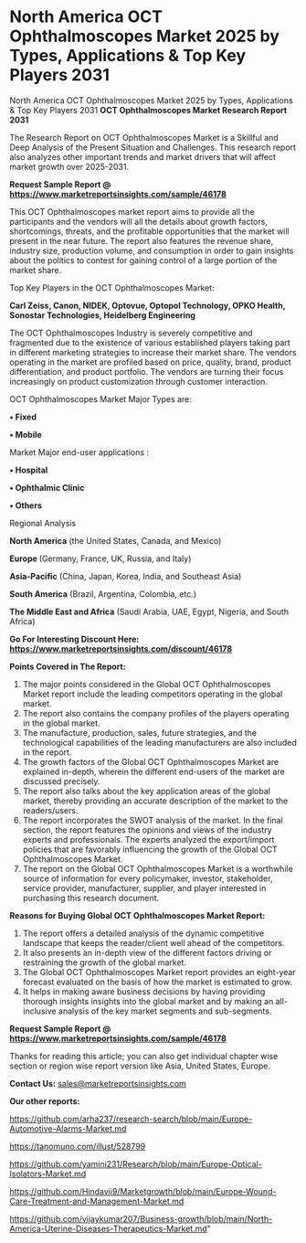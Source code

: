 # North America OCT Ophthalmoscopes Market 2025 by Types, Applications & Top Key Players 2031
North America OCT Ophthalmoscopes Market 2025 by Types, Applications & Top Key Players 2031
<strong>OCT Ophthalmoscopes Market Research Report 2031</strong>

The Research Report on OCT Ophthalmoscopes Market is a Skillful and Deep Analysis of the Present Situation and Challenges. This research report also analyzes other important trends and market drivers that will affect market growth over 2025-2031.

<strong>Request Sample Report @ <a href=https://www.marketreportsinsights.com/sample/46178>https://www.marketreportsinsights.com/sample/46178</a></strong>

This OCT Ophthalmoscopes market report aims to provide all the participants and the vendors will all the details about growth factors, shortcomings, threats, and the profitable opportunities that the market will present in the near future. The report also features the revenue share, industry size, production volume, and consumption in order to gain insights about the politics to contest for gaining control of a large portion of the market share.

Top Key Players in the OCT Ophthalmoscopes Market:

<strong>Carl Zeiss, Canon, NIDEK, Optovue, Optopol Technology, OPKO Health, Sonostar Technologies, Heidelberg Engineering</strong>

The OCT Ophthalmoscopes Industry is severely competitive and fragmented due to the existence of various established players taking part in different marketing strategies to increase their market share. The vendors operating in the market are profiled based on price, quality, brand, product differentiation, and product portfolio. The vendors are turning their focus increasingly on product customization through customer interaction.

OCT Ophthalmoscopes Market Major Types are:

<strong>•  Fixed

•  Mobile</strong>

Market Major end-user applications :

<strong>•  Hospital

•  Ophthalmic Clinic

•  Others</strong>

Regional Analysis

</u><strong><b>North America</b></strong> (the United States, Canada, and Mexico)

<strong><b>Europe </b></strong>(Germany, France, UK, Russia, and Italy)

<strong><b>Asia-Pacific</b></strong> (China, Japan, Korea, India, and Southeast Asia)

<strong><b>South America</b></strong> (Brazil, Argentina, Colombia, etc.)

<strong><b>The Middle East and Africa</b></strong> (Saudi Arabia, UAE, Egypt, Nigeria, and South Africa)

<strong>Go For Interesting Discount Here: <a href=https://www.marketreportsinsights.com/discount/46178>https://www.marketreportsinsights.com/discount/46178</a></strong>

<strong>Points Covered in The Report:</strong>
<ol>
  <li>The major points considered in the Global OCT Ophthalmoscopes Market report include the leading competitors operating in the global market.</li>
  <li>The report also contains the company profiles of the players operating in the global market.</li>
  <li>The manufacture, production, sales, future strategies, and the technological capabilities of the leading manufacturers are also included in the report.</li>
  <li>The growth factors of the Global OCT Ophthalmoscopes Market are explained in-depth, wherein the different end-users of the market are discussed precisely.</li>
  <li>The report also talks about the key application areas of the global market, thereby providing an accurate description of the market to the readers/users.</li>
  <li>The report incorporates the SWOT analysis of the market. In the final section, the report features the opinions and views of the industry experts and professionals. The experts analyzed the export/import policies that are favorably influencing the growth of the Global OCT Ophthalmoscopes Market.</li>
  <li>The report on the Global OCT Ophthalmoscopes Market is a worthwhile source of information for every policymaker, investor, stakeholder, service provider, manufacturer, supplier, and player interested in purchasing this research document.</li>
</ol>
<strong>Reasons for Buying Global OCT Ophthalmoscopes Market Report:</strong>

<ol>
  <li>The report offers a detailed analysis of the dynamic competitive landscape that keeps the reader/client well ahead of the competitors.</li>
  <li>It also presents an in-depth view of the different factors driving or restraining the growth of the global market.</li>
  <li>The Global OCT Ophthalmoscopes Market report provides an eight-year forecast evaluated on the basis of how the market is estimated to grow.</li>
  <li>It helps in making aware business decisions by having providing thorough insights insights into the global market and by making an all-inclusive analysis of the key market segments and sub-segments.</li>
</ol>
<strong>Request Sample Report @ <a href=https://www.marketreportsinsights.com/sample/46178>https://www.marketreportsinsights.com/sample/46178</a></strong>


Thanks for reading this article; you can also get individual chapter wise section or region wise report version like Asia, United States, Europe.

<strong>Contact Us:</strong>
sales@marketreportsinsights.com

<strong>Our other reports:</strong>

<a href=https://github.com/arha237/research-search/blob/main/Europe-Automotive-Alarms-Market.md>https://github.com/arha237/research-search/blob/main/Europe-Automotive-Alarms-Market.md</a>

<a href=https://tanomuno.com/illust/528799>https://tanomuno.com/illust/528799</a>

<a href=https://github.com/yamini231/Research/blob/main/Europe-Optical-Isolators-Market.md>https://github.com/yamini231/Research/blob/main/Europe-Optical-Isolators-Market.md</a>

<a href=https://github.com/Hindavii9/Marketgrowth/blob/main/Europe-Wound-Care-Treatment-and-Management-Market.md>https://github.com/Hindavii9/Marketgrowth/blob/main/Europe-Wound-Care-Treatment-and-Management-Market.md</a>

<a href=https://github.com/vijaykumar207/Business-growth/blob/main/North-America-Uterine-Diseases-Therapeutics-Market.md>https://github.com/vijaykumar207/Business-growth/blob/main/North-America-Uterine-Diseases-Therapeutics-Market.md</a>"
